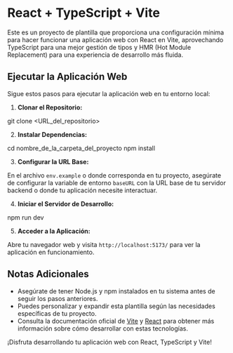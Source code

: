 # React + TypeScript + Vite

Este es un proyecto de plantilla que proporciona una configuración mínima para hacer funcionar una aplicación web con React en Vite, aprovechando TypeScript para una mejor gestión de tipos y HMR (Hot Module Replacement) para una experiencia de desarrollo más fluida.

## Ejecutar la Aplicación Web

Sigue estos pasos para ejecutar la aplicación web en tu entorno local:

1. **Clonar el Repositorio:**
   
git clone <URL_del_repositorio>

2. **Instalar Dependencias:**

cd nombre_de_la_carpeta_del_proyecto
npm install

3. **Configurar la URL Base:**

En el archivo `env.example` o donde corresponda en tu proyecto, asegúrate de configurar la variable de entorno `baseURL` con la URL base de tu servidor backend o donde tu aplicación necesite interactuar.

4. **Iniciar el Servidor de Desarrollo:**

npm run dev


5. **Acceder a la Aplicación:**

Abre tu navegador web y visita `http://localhost:5173/` para ver la aplicación en funcionamiento.

## Notas Adicionales

- Asegúrate de tener Node.js y npm instalados en tu sistema antes de seguir los pasos anteriores.
- Puedes personalizar y expandir esta plantilla según las necesidades específicas de tu proyecto.
- Consulta la documentación oficial de [Vite](https://vitejs.dev/) y [React](https://reactjs.org/) para obtener más información sobre cómo desarrollar con estas tecnologías.

¡Disfruta desarrollando tu aplicación web con React, TypeScript y Vite!

